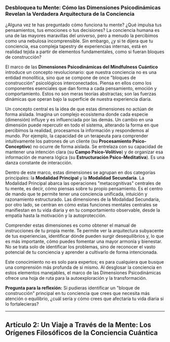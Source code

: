 ### Desbloquea tu Mente: Cómo las Dimensiones Psicodinámicas Revelan la Verdadera Arquitectura de la Conciencia
¿Alguna vez te has preguntado cómo funciona tu mente? ¿Qué impulsa tus pensamientos, tus emociones o tus decisiones? La conciencia humana es una de las mayores maravillas del universo, pero a menudo la percibimos como una nebulosa incomprensible. Sin embargo, ¿y si te dijera que tu conciencia, esa compleja tapestry de experiencias internas, está en realidad tejida a partir de elementos fundamentales, como si fueran bloques de construcción?

El marco de las **Dimensiones Psicodinámicas del Mindfulness Cuántico** introduce un concepto revolucionario: que nuestra conciencia no es una entidad monolítica, sino que se compone de once "bloques de construcción" psicológicos interconectados. Piensa en ellos como los componentes esenciales que dan forma a cada pensamiento, emoción y comportamiento. Estos no son meras teorías abstractas; son las fuerzas dinámicas que operan bajo la superficie de nuestra experiencia diaria.

Un concepto central es la idea de que estas dimensiones no actúan de forma aislada. Imagina un complejo ecosistema donde cada especie (dimensión) influye y es influenciada por las demás. Un cambio en una dimensión puede repercutir en todo el sistema, alterando la forma en que percibimos la realidad, procesamos la información y respondemos al mundo. Por ejemplo, la capacidad de un terapeuta para comprender intuitivamente los patrones de un cliente (su **Procesamiento Psico-Conceptivo**) no ocurre de forma aislada. Se entrelaza con su capacidad de mantener una intención clara (su **Campo Psico-Volitivo**) y de organizar esa información de manera lógica (su **Estructuración Psico-Meditativa**). Es una danza constante de interacción.

Dentro de este marco, estas dimensiones se agrupan en dos categorías principales: la **Modalidad Principal** y la **Modalidad Secundaria**. La Modalidad Principal abarca las operaciones "metacognitivas" centrales de tu mente, es decir, cómo piensas sobre tu propio pensamiento. Es el centro de mando que te permite tener una conciencia unificada, intuición y razonamiento estructurado. Las dimensiones de la Modalidad Secundaria, por otro lado, se centran en cómo estas funciones mentales centrales se manifiestan en tu vida diaria y en tu comportamiento observable, desde la empatía hasta la motivación y la autoprotección.

Comprender estas dimensiones es como obtener el manual de instrucciones de tu propia mente. Te permite ver la arquitectura subyacente de tus experiencias, identificar dónde pueden surgir desequilibrios y, lo que es más importante, cómo puedes fomentar una mayor armonía y bienestar. No se trata solo de identificar los problemas, sino de reconocer el vasto potencial de tu conciencia y aprender a cultivarlo de forma intencionada.

Este conocimiento no es solo para expertos; es para cualquiera que busque una comprensión más profunda de sí mismo. Al desglosar la conciencia en estos elementos manejables, el marco de las Dimensiones Psicodinámicas ofrece una hoja de ruta para la autoexploración y la transformación.

**Pregunta para la reflexión:** Si pudieras identificar un "bloque de construcción" principal en tu conciencia que crees que necesita más atención o equilibrio, ¿cuál sería y cómo crees que afectaría tu vida diaria si lo fortalecieras?

---

## Artículo 2: Un Viaje a Través de la Mente: Los Orígenes Filosóficos de la Conciencia Cuántica